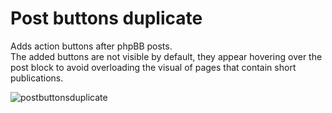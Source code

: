 # Post buttons duplicate
Adds action buttons after phpBB posts.  
The added buttons are not visible by default, they appear hovering over the post block to avoid overloading the visual of pages that contain short publications.


![postbuttonsduplicate](https://user-images.githubusercontent.com/6350179/132950576-a9de261e-7dc0-4da5-bcae-d62322d8f539.png)
